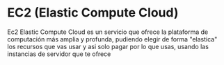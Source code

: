 # EC2 (Elastic Compute Cloud)
Ec2 Elastic Compute Cloud es un servicio que ofrece la plataforma de computación más amplia y profunda, 
pudiendo elegir de forma "elastica" los recursos que vas usar y asi solo pagar por lo que usas, usando las 
instancias de servidor que te ofrece
